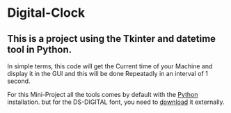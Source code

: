 # Digital-Clock
## This is a project using the Tkinter and datetime tool in Python.
In simple terms, this code will get the Current time of your Machine and display it in the GUI and this will be done Repeatadly in an interval of 1 second.

For this Mini-Project all the tools comes by default with the [Python](https://www.python.org/downloads/release/python-396/) installation. 
but for the DS-DIGITAL font, you need to [download](https://dl.dafont.com/dl/?f=ds_digital) it externally.

